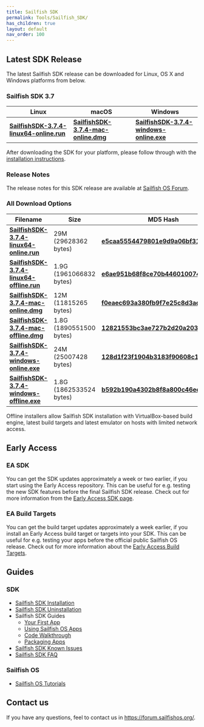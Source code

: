 ```yaml
---
title: Sailfish SDK
permalink: Tools/Sailfish_SDK/
has_children: true
layout: default
nav_order: 100
---
```


## Latest SDK Release

The latest Sailfish SDK release can be downloaded for Linux, OS X and Windows platforms from below.

### **Sailfish SDK 3.7**

| Linux                                                                                                                                 | macOS                                                                                                                         | Windows                                                                                                                               |
| ------------------------------------------------------------------------------------------------------------------------------------- | ----------------------------------------------------------------------------------------------------------------------------- | ------------------------------------------------------------------------------------------------------------------------------------- |
| [**SailfishSDK-3.7.4-linux64-online.run**](https://releases.sailfishos.org/sdk/installers/3.7.4/SailfishSDK-3.7.4-linux64-online.run) | [**SailfishSDK-3.7.4-mac-online.dmg**](https://releases.sailfishos.org/sdk/installers/3.7.4/SailfishSDK-3.7.4-mac-online.dmg) | [**SailfishSDK-3.7.4-windows-online.exe**](https://releases.sailfishos.org/sdk/installers/3.7.4/SailfishSDK-3.7.4-windows-online.exe) |

After downloading the SDK for your platform, please follow through with the [installation instructions](/Tools/Sailfish_SDK/Installation).

### Release Notes

The release notes for this SDK release are available at [Sailfish OS Forum](https://forum.sailfishos.org/t/9195).

### All Download Options

| Filename                                                                                                                                | Size                    | MD5 Hash                                                                                                                               |
| --------------------------------------------------------------------------------------------------------------------------------------- | ----------------------- | -------------------------------------------------------------------------------------------------------------------------------------- |
| [**SailfishSDK-3.7.4-linux64-online.run**](https://releases.sailfishos.org/sdk/installers/3.7.4/SailfishSDK-3.7.4-linux64-online.run)   | 29M (29628362 bytes)    | [**e5caa5554479801e9d9a06bf31df24df**](https://releases.sailfishos.org/sdk/installers/3.7.4/SailfishSDK-3.7.4-linux64-online.run.md5)  |
| [**SailfishSDK-3.7.4-linux64-offline.run**](https://releases.sailfishos.org/sdk/installers/3.7.4/SailfishSDK-3.7.4-linux64-offline.run) | 1.9G (1961066832 bytes) | [**e6ae951b68f8ce70b446010074ed0627**](https://releases.sailfishos.org/sdk/installers/3.7.4/SailfishSDK-3.7.4-linux64-offline.run.md5) |
| [**SailfishSDK-3.7.4-mac-online.dmg**](https://releases.sailfishos.org/sdk/installers/3.7.4/SailfishSDK-3.7.4-mac-online.dmg)           | 12M (11815265 bytes)    | [**f0eaec693a380fb9f7e25c8d3ad3385b**](https://releases.sailfishos.org/sdk/installers/3.7.4/SailfishSDK-3.7.4-mac-online.dmg.md5)      |
| [**SailfishSDK-3.7.4-mac-offline.dmg**](https://releases.sailfishos.org/sdk/installers/3.7.4/SailfishSDK-3.7.4-mac-offline.dmg)         | 1.8G (1890551500 bytes) | [**12821553bc3ae727b2d20a2031e56007**](https://releases.sailfishos.org/sdk/installers/3.7.4/SailfishSDK-3.7.4-mac-offline.dmg.md5)     |
| [**SailfishSDK-3.7.4-windows-online.exe**](https://releases.sailfishos.org/sdk/installers/3.7.4/SailfishSDK-3.7.4-windows-online.exe)   | 24M (25007428 bytes)    | [**128d1f23f1904b3183f90608c1dd4dbf**](https://releases.sailfishos.org/sdk/installers/3.7.4/SailfishSDK-3.7.4-windows-online.exe.md5)  |
| [**SailfishSDK-3.7.4-windows-offline.exe**](https://releases.sailfishos.org/sdk/installers/3.7.4/SailfishSDK-3.7.4-windows-offline.exe) | 1.8G (1862533524 bytes) | [**b592b190a4302b8f8a800c46edb8a932**](https://releases.sailfishos.org/sdk/installers/3.7.4/SailfishSDK-3.7.4-windows-offline.exe.md5) |

Offline installers allow Sailfish SDK installation with VirtualBox-based build engine, latest build targets and latest emulator on hosts with limited network access.

## Early Access

### EA SDK

You can get the SDK updates approximately a week or two earlier, if you start using the Early Access repository. This can be useful for e.g. testing the new SDK features before the final Sailfish SDK release. Check out for more information from the [Early Access SDK page](/Tools/Sailfish_SDK/Early_Access).

### EA Build Targets

You can get the build target updates approximately a week earlier, if you install an Early Access build target or targets into your SDK. This can be useful for e.g. testing your apps before the official public Sailfish OS release. Check out for more information about the [Early Access Build Targets](/Tools/Sailfish_SDK/Early_Access#early-access-build-targets).

## Guides

### SDK

  - [Sailfish SDK Installation](/Tools/Sailfish_SDK/Installation)
  - [Sailfish SDK Uninstallation](/Tools/Sailfish_SDK/Uninstallation)
  - Sailfish SDK Guides
      - [Your First App](/Develop/Apps/Your_First_App)
      - [Using Sailfish OS Apps](/Develop/Apps/Using_Sailfish_OS_Apps)
      - [Code Walkthrough](/Develop/Apps/Code_Walkthrough)
      - [Packaging Apps](/Develop/Apps/Packaging)
  - [Sailfish SDK Known Issues](/Tools/Sailfish_SDK/Known_Issues)
  - [Sailfish SDK FAQ](/Tools/Sailfish_SDK/FAQ)

### Sailfish OS

  - [Sailfish OS Tutorials](/Develop/Apps#sailfish-os-tutorials)

## Contact us

If you have any questions, feel to contact us in <https://forum.sailfishos.org/>.
